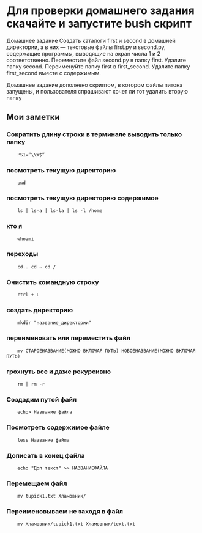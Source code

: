 # Для проверки домашнего задания cкачайте и запустите bush скрипт

Домашнее задание
Создать каталоги first и second в домашней директории, а в них — текстовые файлы first.py и second.py, содержащие программы, выводящие на экран числа 1 и 2 соответственно.
Переместите файл second.py в папку first.
Удалите папку second.
Переименуйте папку first в first_second.
Удалите папку first_second вместе с содержимым.

Домашнее задание дополнено скриптом, в котором файлы питона запущены, и пользователя спрашивают хочет ли тот удалить вторую папку



## Мои заметки
### Сократить длину строки в терминале выводить только папку

        PS1=”\\W$”

### посмотреть текущую директорию

        pwd

### посмотреть текущую директорию содержимое

        ls | ls-a | ls-la | ls -l /home

### кто я

        whoami

### переходы
        cd.. cd ~ cd /

### Очистить командную строку
        ctrl + L

### создать директорию
        mkdir "название_директории"

### переименовать или переместить файл

        mv СТАРОЕНАЗВАНИЕ(МОЖНО ВКЛЮЧАЯ ПУТЬ) НОВОЕНАЗВАНИЕ(МОЖНО ВКЛЮЧАЯ ПУТЬ)

### грохнуть все и даже рекурсивно

        rm | rm -r

### Создадим путой файл
        echo> Название файла

### Посмотреть содержимое файле
        less Название файла

### Дописать в конец файла

        echo "Доп текст" >> НАЗВАНИЕФАЙЛА

### Перемещаем файл

        mv tupick1.txt Хламовник/

### Переименовываем не заходя в файл
        mv Хламовник/tupick1.txt Хламовник/text.txt



































